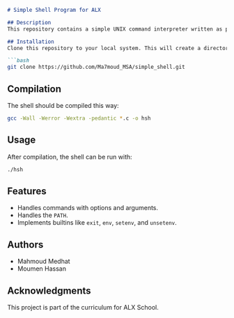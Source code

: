 
```markdown
# Simple Shell Program for ALX

## Description
This repository contains a simple UNIX command interpreter written as part of the ALX School curriculum. The program replicates functionalities of the simple shell (sh). Functions include reading, parsing, executing commands, and handling environment variables.

## Installation
Clone this repository to your local system. This will create a directory containing all the files needed to compile and run the shell.

```bash
git clone https://github.com/Ma7moud_MSA/simple_shell.git
```

## Compilation
The shell should be compiled this way:

```bash
gcc -Wall -Werror -Wextra -pedantic *.c -o hsh
```

## Usage
After compilation, the shell can be run with:

```bash
./hsh
```

## Features
- Handles commands with options and arguments.
- Handles the `PATH`.
- Implements builtins like `exit`, `env`, `setenv`, and `unsetenv`.

## Authors
- Mahmoud Medhat
- Moumen Hassan

## Acknowledgments
This project is part of the curriculum for ALX School.
```


